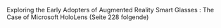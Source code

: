 Exploring the Early Adopters of Augmented Reality Smart Glasses : The Case of Microsoft HoloLens (Seite 228 folgende)



